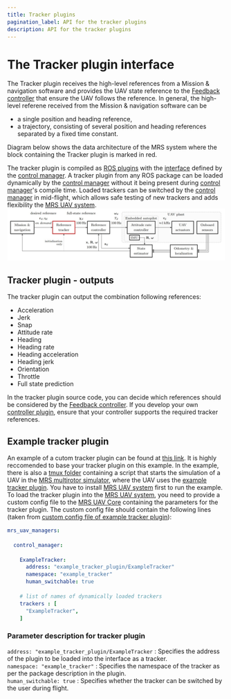 ```yaml
---
title: Tracker plugins
pagination_label: API for the tracker plugins
description: API for the tracker plugins
---
```


# The Tracker plugin interface


The Tracker plugin receives the high-level references from a Mission \& navigation software and provides the UAV state reference to the [Feedback controller](https://ctu-mrs.github.io/docs/features/controllers/) that ensure the UAV follows the reference.
In general, the high-level referene received from the Mission \& navigation software can be

* a single position and heading reference,
* a trajectory, consisting of several position and heading references separated by a fixed time constant.
 
Diagram below shows the data architecture of the MRS system where the block containing the Tracker plugin is marked in red.

The tracker plugin is compiled as [ROS plugins](http://wiki.ros.org/pluginlib) with the [interface](https://github.com/ctu-mrs/mrs_uav_managers/blob/master/include/mrs_uav_managers/tracker.h) defined by the [control manager](https://github.com/ctu-mrs/mrs_uav_managers).
A tracker plugin from any ROS package can be loaded dynamically by the [control manager](https://github.com/ctu-mrs/mrs_uav_managers) without it being present during [control manager](https://github.com/ctu-mrs/mrs_uav_managers)'s compile time.
Loaded trackers can be switched by the [control manager](https://github.com/ctu-mrs/mrs_uav_managers) in mid-flight, which allows safe testing of new trackers and adds flexibility the [MRS UAV system](https://github.com/ctu-mrs/mrs_uav_system).
![](./fig/diagram_of_system_architecture.jpg)

## Tracker plugin - outputs 
The tracker plugin can output the combination following references:

  * Acceleration 
  * Jerk 
  * Snap 
  * Attitude rate
  * Heading 
  * Heading rate
  * Heading acceleration
  * Heading jerk
  * Orientation 
  * Throttle 
  * Full state prediction 
  
In the tracker plugin source code, you can decide which references should be considered by the [Feedback controller](https://ctu-mrs.github.io/docs/features/controllers/).
If you develop your own [controller plugin](https://ctu-mrs.github.io/docs/plugin-interface/controllers/), ensure that your controller supports the required tracker references.

## Example tracker plugin 

An example of a cutom tracker plugin can be found at [this link](https://github.com/ctu-mrs/mrs_core_examples/tree/master/cpp/tracker_plugin).
It is highly reccomended to base your tracker plugin on this example.
In the example, there is also a [tmux folder](https://github.com/ctu-mrs/mrs_core_examples/tree/master/cpp/tracker_plugin/tmux) containing a script that starts the simulation of a UAV in the [MRS multirotor simulator](https://github.com/ctu-mrs/mrs_multirotor_simulator), where the UAV uses the [example tracker plugin](https://github.com/ctu-mrs/mrs_core_examples/tree/master/cpp/tracker_plugin).
You have to install [MRS UAV system](https://github.com/ctu-mrs/mrs_uav_system) first to run the example.
To load the tracker plugin into the [MRS UAV system](https://github.com/ctu-mrs/mrs_uav_system), you need to provide a custom config file to the [MRS UAV Core](https://github.com/ctu-mrs/mrs_uav_core) containing the parameters for the tracker plugin.
The custom config file should contain the following lines (taken from [custom config file of example tracker plugin](https://github.com/ctu-mrs/mrs_core_examples/blob/master/cpp/tracker_plugin/tmux/config/custom_config.yaml)):
```yaml 
mrs_uav_managers:

  control_manager:

    ExampleTracker:
      address: "example_tracker_plugin/ExampleTracker"
      namespace: "example_tracker"
      human_switchable: true

    # list of names of dynamically loaded trackers
    trackers : [
      "ExampleTracker",
    ]
```

### Parameter description for tracker plugin

```address: "example_tracker_plugin/ExampleTracker``` : Specifies the address of the plugin to be loaded into the interface as a tracker.  
```namespace: "example_tracker"``` : Specifies the namespace of the tracker as per the package description in the plugin.  
```human_switchable: true``` : Specifies whether the tracker can be switched by the user during flight.  

